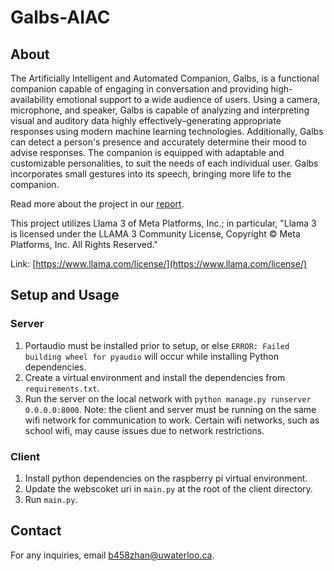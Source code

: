 # Galbs-AIAC

## About

The Artificially Intelligent and Automated Companion, Galbs, is a functional companion capable of engaging in conversation and providing high-availability emotional support to a wide audience of users. Using a camera, microphone, and speaker, Galbs is capable of analyzing and interpreting visual and auditory data highly effectively–generating appropriate responses using modern machine learning technologies. Additionally, Galbs can detect a person's presence and accurately determine their mood to advise responses. The companion is equipped with adaptable and customizable personalities, to suit the needs of each individual user. Galbs incorporates small gestures into its speech, bringing more life to the companion.

Read more about the project in our [report](https://docs.google.com/document/d/1PVMq5yzujTvwzG0pw4Gjc-sdwjeTVPDN7BOnSVzINY8/edit?usp=sharing).

This project utilizes Llama 3 of Meta Platforms, Inc.; in particular, "Llama 3 is licensed under the LLAMA 3 Community License, Copyright © Meta Platforms, Inc. All Rights Reserved."

Link: [https://www.llama.com/license/](https://www.llama.com/license/)

## Setup and Usage

### Server

1. Portaudio must be installed prior to setup, or else `ERROR: Failed building wheel for pyaudio` will occur
   while installing Python dependencies.
2. Create a virtual environment and install the dependencies from `requirements.txt`.
3. Run the server on the local network with `python manage.py runserver 0.0.0.0:8000`.
   Note: the client and server must be running on the same wifi network for communication to work.
   Certain wifi networks, such as school wifi, may cause issues due to network restrictions.

### Client

1. Install python dependencies on the raspberry pi virtual environment.
2. Update the webscoket uri in `main.py` at the root of the client directory.
3. Run `main.py`.

## Contact

For any inquiries, email b458zhan@uwaterloo.ca.
